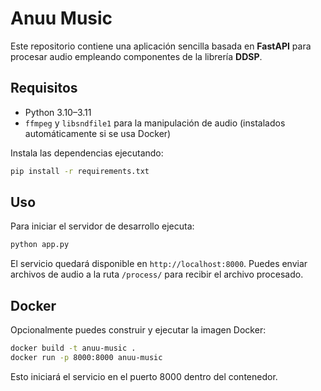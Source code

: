 # Anuu Music

Este repositorio contiene una aplicación sencilla basada en **FastAPI** para procesar audio empleando componentes de la librería **DDSP**.

## Requisitos
- Python 3.10–3.11
- `ffmpeg` y `libsndfile1` para la manipulación de audio (instalados automáticamente si se usa Docker)

Instala las dependencias ejecutando:

```bash
pip install -r requirements.txt
```

## Uso

Para iniciar el servidor de desarrollo ejecuta:

```bash
python app.py
```

El servicio quedará disponible en `http://localhost:8000`. Puedes enviar archivos de audio a la ruta `/process/` para recibir el archivo procesado.

## Docker

Opcionalmente puedes construir y ejecutar la imagen Docker:

```bash
docker build -t anuu-music .
docker run -p 8000:8000 anuu-music
```

Esto iniciará el servicio en el puerto 8000 dentro del contenedor.
